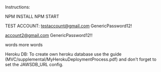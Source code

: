Instructions: 

NPM INSTALL
NPM START


TEST ACCOUNT: 
testaccount@gmail.com
GenericPassword12!

account2@gmail.com
GenericPassword12!!


words
more words


Heroku DB:
To create own heroku database use the guide (MVC/supplemental/MyHerokuDeploymentProcess.pdf) and don't forget to set the JAWSDB_URL config.
